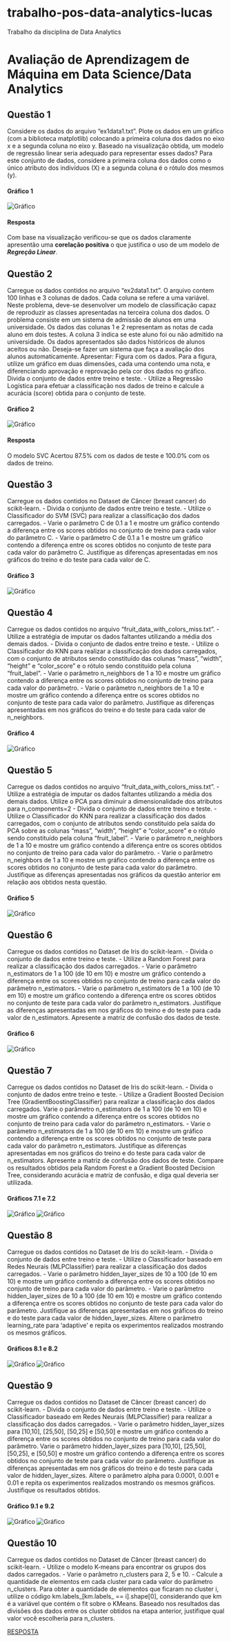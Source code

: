 # trabalho-pos-data-analytics-lucas
 Trabalho da disciplina de Data Analytics

 # Avaliação de	Aprendizagem de	Máquina	em Data	Science/Data Analytics	


## Questão 1

Considere os dados do arquivo “ex1data1.txt”. Plote	os	dados	em	um	gráfico	(com	a	biblioteca	matplotlib)	colocando	a	primeira	coluna	dos	dados	no	eixo	x	e	a	segunda	coluna	no	eixo	y.	Baseado	na	visualização	obtida,	um	modelo	de	regressão	linear	seria	adequado	para	representar	esses	dados?			Para	este	conjunto	de	dados,	considere	a	primeira	coluna	dos	dados	como	o	único	atributo	dos	indivíduos	(X)	e	a	segunda	coluna	é	o	rótulo	dos	mesmos	(y).


#### Gráfico 1

![Gráfico](https://github.com/luanprates/trabalho-pos-data-analytics-lucas/blob/master/imagens/Quest%C3%A3o-1.png)

#### Resposta 
Com base na visualização verificou-se que os dados claramente apresentão uma **corelação positiva** o que justifica o uso de um modelo de ***Regreção Linear***.


## Questão 2

Carregue os dados contidos no arquivo “ex2data1.txt”.  O arquivo contem 100 linhas e 3 colunas de dados. Cada coluna se refere a uma variável. Neste problema, deve-se desenvolver um modelo de classificação capaz de reproduzir as classes apresentadas na terceira coluna dos dados.  O problema consiste em um sistema de admissão de alunos em uma universidade. Os dados das colunas 1 e 2 representam as notas de cada aluno em dois testes. A coluna 3 indica se este aluno foi ou não admitido na universidade.  Os dados apresentados são dados históricos de alunos aceitos ou não. Deseja-se fazer um sistema que faça a avaliação dos alunos automaticamente. Apresentar: Figura com os dados. Para a figura, utilize um gráfico em duas dimensões, cada uma contendo uma nota, e diferenciando aprovação e reprovação pela cor dos dados no gráfico. Divida o conjunto de dados entre treino e teste. - Utilize a Regressão Logística para efetuar a classificação nos dados de treino e calcule a acurácia (score) obtida para o conjunto de teste.

#### Gráfico 2
![Gráfico](https://github.com/luanprates/trabalho-pos-data-analytics-lucas/blob/master/imagens/Quest%C3%A3o-2.png)

#### Resposta
O modelo SVC Acertou 87.5% com os dados de teste e 100.0% com os dados de treino.


## Questão 3

Carregue os dados contidos no Dataset de Câncer (breast cancer) do scikit-learn. - Divida o conjunto de dados entre treino e teste.  - Utilize o Classificador do SVM (SVC) para realizar a classificação dos dados carregados. - Varie o parâmetro C de 0.1 a 1 e mostre um gráfico contendo a diferença entre os scores obtidos no conjunto de treino para cada valor do parâmetro C. - Varie o parâmetro C de 0.1 a 1 e mostre um gráfico contendo a diferença entre os scores obtidos no conjunto de teste para cada valor do parâmetro C. Justifique as diferenças apresentadas em nos gráficos do treino e do teste para cada valor de C.

#### Gráfico 3
![Gráfico](https://github.com/luanprates/trabalho-pos-data-analytics-lucas/blob/master/imagens/Quest%C3%A3o-3.png)


## Questão 4

Carregue os dados contidos no arquivo “fruit_data_with_colors_miss.txt”.  - Utilize a estratégia de imputar os dados faltantes utilizando a média  dos demais dados. - Divida o conjunto de dados entre treino e teste. - Utilize o Classificador do KNN para realizar a classificação dos dados carregados, com o conjunto de atributos sendo constituído das colunas “mass”, “width”, “height” e “color_score” e o rótulo sendo constituído pela coluna “fruit_label”. - Varie o parâmetro n_neighbors de 1 a 10 e mostre um gráfico contendo a diferença entre os scores obtidos no conjunto de treino para cada valor do parâmetro. - Varie o parâmetro n_neighbors de 1 a 10 e mostre um gráfico contendo a diferença entre os scores obtidos no conjunto de teste para cada valor do parâmetro. Justifique as diferenças apresentadas em nos gráficos do treino e do teste para cada valor de n_neighbors.


#### Gráfico 4
![Gráfico](https://github.com/luanprates/trabalho-pos-data-analytics-lucas/blob/master/imagens/Quest%C3%A3o-4.png)


## Questão 5

Carregue os dados contidos no arquivo “fruit_data_with_colors_miss.txt”.  - Utilize a estratégia de imputar os dados faltantes utilizando a média  dos demais dados.
Utilize o PCA para diminuir a dimensionalidade dos atributos para n_components=2 - Divida o conjunto de dados entre treino e teste. - Utilize o Classificador do KNN para realizar a classificação dos dados carregados, com o conjunto de atributos sendo constituído pela saída do PCA sobre as colunas “mass”, “width”, “height” e “color_score” e o rótulo sendo constituído pela coluna “fruit_label”. - Varie o parâmetro n_neighbors de 1 a 10 e mostre um gráfico contendo a diferença entre os scores obtidos no conjunto de treino para cada valor do parâmetro. - Varie o parâmetro n_neighbors de 1 a 10 e mostre um gráfico contendo a diferença entre os scores obtidos no conjunto de teste para cada valor do parâmetro. Justifique as diferenças apresentadas nos gráficos da questão anterior em relação aos obtidos nesta questão.

#### Gráfico 5
![Gráfico](https://github.com/luanprates/trabalho-pos-data-analytics-lucas/blob/master/imagens/Quest%C3%A3o-5.png)


## Questão 6

Carregue os dados contidos no Dataset de Iris do scikit-learn. - Divida o conjunto de dados entre treino e teste.  - Utilize a Random Forest para realizar a classificação dos dados carregados. - Varie o parâmetro n_estimators de 1 a 100 (de 10 em 10) e mostre um gráfico contendo a diferença entre os scores obtidos no conjunto de treino para cada valor do parâmetro n_estimators. - Varie o parâmetro n_estimators de 1 a 100 (de 10 em 10) e mostre um gráfico contendo a diferença entre os scores obtidos no conjunto de teste para cada valor do parâmetro n_estimators. Justifique as diferenças apresentadas em nos gráficos do treino e do teste para cada valor de n_estimators. Apresente a matriz de confusão dos dados de teste.

#### Gráfico 6
![Gráfico](https://github.com/luanprates/trabalho-pos-data-analytics-lucas/blob/master/imagens/Quest%C3%A3o-6.png)


## Questão 7
Carregue os dados contidos no Dataset de Iris do scikit-learn. - Divida o conjunto de dados entre treino e teste.  - Utilize a Gradient Boosted Decision Tree (GradientBoostingClassifier) para realizar a classificação dos dados carregados. 
Varie o parâmetro n_estimators de 1 a 100 (de 10 em 10) e mostre um gráfico contendo a diferença entre os scores obtidos no conjunto de treino para cada valor do parâmetro n_estimators. - Varie o parâmetro n_estimators de 1 a 100 (de 10 em 10) e mostre um gráfico contendo a diferença entre os scores obtidos no conjunto de teste para cada valor do parâmetro n_estimators. Justifique as diferenças apresentadas em nos gráficos do treino e do teste para cada valor de n_estimators. Apresente a matriz de confusão dos dados de teste. Compare os resultados obtidos pela Random Forest e a Gradient Boosted Decision Tree, considerando acurácia e matriz de confusão, e diga qual deveria ser utilizada.


#### Gráficos 7.1 e 7.2
![Gráfico](https://github.com/luanprates/trabalho-pos-data-analytics-lucas/blob/master/imagens/Quest%C3%A3o-7.png) ![Gráfico](https://github.com/luanprates/trabalho-pos-data-analytics-lucas/blob/master/imagens/Quest%C3%A3o-72.png)


## Questão	8
Carregue os dados contidos no Dataset de Iris do scikit-learn. - Divida o conjunto de dados entre treino e teste.  - Utilize o Classificador baseado em Redes Neurais (MLPClassifier) para realizar a classificação dos dados carregados. - Varie o parâmetro hidden_layer_sizes de 10 a 100 (de 10 em 10) e mostre um gráfico contendo a diferença entre os scores obtidos no conjunto de treino para cada valor do parâmetro. - Varie o parâmetro hidden_layer_sizes de 10 a 100 (de 10 em 10) e mostre um gráfico contendo a diferença entre os scores obtidos no conjunto de teste para cada valor do parâmetro. Justifique as diferenças apresentadas em nos gráficos do treino e do teste para cada valor de hidden_layer_sizes. Altere o parâmetro learning_rate para ‘adaptive’ e repita os experimentos realizados mostrando os mesmos gráficos. 


#### Gráficos 8.1 e 8.2
![Gráfico](https://github.com/luanprates/trabalho-pos-data-analytics-lucas/blob/master/imagens/Quest%C3%A3o-8.png) ![Gráfico](https://github.com/luanprates/trabalho-pos-data-analytics-lucas/blob/master/imagens/Quest%C3%A3o-82.png)


## Questão 9
Carregue os dados contidos no Dataset de Câncer (breast cancer) do scikit-learn. - Divida o conjunto de dados entre treino e teste.  - Utilize o Classificador baseado em Redes Neurais (MLPClassifier) para realizar a classificação dos dados carregados. - Varie o parâmetro hidden_layer_sizes para [10,10], [25,50], [50,25] e [50,50] e mostre um gráfico contendo a diferença entre os scores obtidos no conjunto de treino para cada valor do parâmetro. 
Varie o parâmetro hidden_layer_sizes para [10,10], [25,50], [50,25], e [50,50] e mostre um gráfico contendo a diferença entre os scores obtidos no conjunto de teste para cada valor do parâmetro. Justifique as diferenças apresentadas em nos gráficos do treino e do teste para cada valor de hidden_layer_sizes. Altere o parâmetro alpha para 0.0001, 0.001 e 0.01 e repita os experimentos realizados mostrando os mesmos gráficos. Justifique os resultados obtidos.


#### Gráfico 9.1 e 9.2
![Gráfico](https://github.com/luanprates/trabalho-pos-data-analytics-lucas/blob/master/imagens/Quest%C3%A3o-9.png) ![Gráfico](https://github.com/luanprates/trabalho-pos-data-analytics-lucas/blob/master/imagens/Quest%C3%A3o-92.png)


## Questão	10
Carregue os dados contidos no Dataset de Câncer (breast cancer) do scikit-learn. - Utilize o modelo K-means para encontrar os grupos dos dados carregados. - Varie o parâmetro n_clusters para 2, 5 e 10. - Calcule a quantidade de elementos em cada cluster para cada valor do parâmetro n_clusters. Para obter a quantidade de elementos que ficaram no cluster i, utilize o código km.labels_[km.labels_ == i].shape[0], considerando que km é a variável que contém o fit sobre o KMeans. Baseado nos resultados das divisões dos dados entre os cluster obtidos na etapa anterior, justifique qual valor você escolheria para n_clusters.

[RESPOSTA](https://github.com/luanprates/trabalho-pos-data-analytics-lucas/blob/master/Quest%C3%A3o%2010.ipynb)